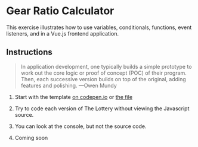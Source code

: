 
# Gear Ratio Calculator

This exercise illustrates how to use variables, conditionals, functions, event listeners, and in a Vue.js frontend application.


<!--
Activity for bike drive train calculation
https://www.youtube.com/watch?v=Jyj-4LtyYWU&t=525s&ab_channel=DirtWireTV
-->


## Instructions

> In application development, one typically builds a simple prototype to work out the core logic or proof of concept (POC) of their program. Then, each successive version builds on top of the original, adding features and polishing. —Owen Mundy

1. Start with the template [on codepen.io](https://codepen.io/owenmundy/pen/ZEoyMGw?editors=1011) or [the file](gear-ratio-calc-v0.html)
1. Try to code each version of The Lottery without viewing the Javascript source.
1. You can look at the console, but not the source code.


1. Coming soon
